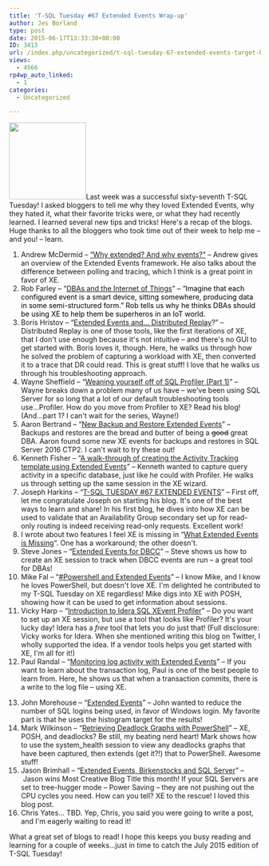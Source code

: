 ```yaml
---
title: 'T-SQL Tuesday #67 Extended Events Wrap-up'
author: Jes Borland
type: post
date: 2015-06-17T13:33:38+00:00
ID: 3413
url: /index.php/uncategorized/t-sql-tuesday-67-extended-events-target-blog/
views:
  - 4566
rp4wp_auto_linked:
  - 1
categories:
  - Uncategorized

---
```

<img class="alignright" src="/wp-content/uploads/blogs/DataMgmt/olap_1.gif" alt="" width="154" height="154" />Last week was a successful sixty-seventh T-SQL Tuesday! I asked bloggers to tell me why they loved Extended Events, why they hated it, what their favorite tricks were, or what they had recently learned. I learned several new tips and tricks! Here's a recap of the blogs. Huge thanks to all the bloggers who took time out of their week to help me – and you! – learn.

<ol type="1">
  <li value="1">
    Andrew McDermid – <a href="http://andrewmcdermid.net/tsql-tuesday-67-why-extended-and-why-events/" target="_blank">“Why extended? And why events?”</a> – Andrew gives an overview of the Extended Events framework. He also talks about the difference between polling and tracing, which I think is a great point in favor of XE.
  </li>
  <li>
    Rob Farley – “<a href="http://sqlblog.com/blogs/rob_farley/archive/2015/06/09/dbas-and-the-internet-of-things.aspx" target="_blank">DBAs and the Internet of Things</a>” – “<span style="color: #000000">Imagine that each configured event is a smart device, sitting somewhere, producing data in some semi-structured form.” Rob tells us why he thinks DBAs should be using XE to help them be superheros in an IoT world. </span>
  </li>
  <li>
    Boris Hristov – “<a href="http://borishristov.com/blog/t-sql-tuesday-67-extended-events-and-distributed-replay/" target="_blank">Extended Events and... Distributed Replay</a>?” – Distributed Replay is one of those tools, like the first iterations of XE, that I don't use enough because it's not intuitive – and there's no GUI to get started with. Boris loves it, though. Here, he walks us through how he solved the problem of capturing a workload with XE, then converted it to a trace that DR could read. This is great stuff! I love that he walks us through his troubleshooting approach.
  </li>
  <li>
    Wayne Sheffield – “<a href="http://www.sqlsolutionsgroup.com/wean-off-sql-profiler-part-1/" target="_blank">Weaning yourself off of SQL Profiler (Part 1)</a>” – Wayne breaks down a problem many of us have – we've been using SQL Server for so long that a lot of our default troubleshooting tools use...Profiler. How do you move from Profiler to XE? Read his blog! (And...part 1? I can't wait for the series, Wayne!)
  </li>
  <li>
    Aaron Bertrand – “<a href="http://sqlperformance.com/2015/06/extended-events/t-sql-tuesday-67-backup-restore" target="_blank">New Backup and Restore Extended Events</a>” – Backups and restores are the bread and butter of being a <del>good</del> great DBA. Aaron found some new XE events for backups and restores in SQL Server 2016 CTP2. I can't wait to try these out!
  </li>
  <li>
    Kenneth Fisher – “<a href="//sqlstudies.com/2015/06/09/a-walk-through-of-creating-the-activity-tracking-template-using-extended-events/" target="_blank">A walk-through of creating the Activity Tracking template using Extended Events</a>” – Kenneth wanted to capture query activity in a specific database, just like he could with Profiler. He walks us through setting up the same session in the XE wizard.
  </li>
  <li>
    Joseph Harkins – “<a href="http://www.synchrotronics.net/blog/t-sql-tuesday-67-extended-events/" target="_blank">T-SQL TUESDAY #67 EXTENDED EVENTS</a>” – First off, let me congratulate Joseph on starting his blog. It's one of the best ways to learn and share! In his first blog, he dives into how XE can be used to validate that an Availability Group secondary set up for read-only routing is indeed receiving read-only requests. Excellent work!
  </li>
  <li>
    I wrote about two features I feel XE is missing in “<a href="/index.php/datamgmt/dbprogramming/t-sql-tuesday-67-what-extended-events-is-missing/" target="_blank">What Extended Events is Missing</a>“. One has a workaround; the other doesn't.
  </li>
  <li>
    Steve Jones – “<a href="https://voiceofthedba.wordpress.com/2015/06/09/t-sql-tuesday-67-extended-events-for-dbcc/" target="_blank">Extended Events for DBCC</a>” – Steve shows us how to create an XE session to track when DBCC events are run – a great tool for DBAs!
  </li>
  <li>
    Mike Fal – “<a href="http://www.mikefal.net/2015/06/09/tsql2sday-powershell-and-extended-events/" target="_blank">#Powershell and Extended Events</a>” – I know Mike, and I know he loves PowerShell, but doesn't love XE. I'm delighted he contributed to my T-SQL Tuesday on XE regardless! Mike digs into XE with POSH, showing how it can be used to get information about sessions.
  </li>
  <li>
    Vicky Harp – “<a href="http://community.idera.com/blog/idera/t-sql-tuesday-67-introduction-to-idera-sql-xevent-profiler/" target="_blank">Introduction to Idera SQL XEvent Profiler</a>” – Do you want to set up an XE session, but use a tool that looks like Profiler? It's your lucky day! Idera has a <em>free</em> tool that lets you do just that! (Full disclosure: Vicky works for Idera. When she mentioned writing this blog on Twitter, I wholly supported the idea. If a vendor tools helps you get started with XE, I'm all for it!)
  </li>
  <li>
    Paul Randal – “<a href="http://www.sqlskills.com/blogs/paul/t-sql-tuesday-67-monitoring-log-activity-with-extended-events/" target="_blank">Monitoring log activity with Extended Events</a>” – If you want to learn about the transaction log, Paul is one of the best people to learn from. Here, he shows us that when a transaction commits, there is a write to the log file – using XE.
  </li>
</ol>

<ol type="1">
  <li value="13">
    John Morehouse – “<a href="http://sqlrus.com/2015/06/t-sql-tuesday-67-extended-events/" target="_blank">Extended Events</a>” – John wanted to reduce the number of SQL logins being used, in favor of Windows login. My favorite part is that he uses the histogram target for the results!
  </li>
  <li>
    Mark Wilkinson – “<a href="http://m82labs.com/deadlock-graph-posh/" target="_blank">Retrieving Deadlock Graphs with PowerShell</a>” – XE, POSH, and deadlocks? Be still, my beating nerd heart! Mark shows how to use the system_health session to view any deadlocks graphs that have been captured, then extends (get it?!) that to PowerShell. Awesome stuff!
  </li>
  <li>
    Jason Brimhall – “<a href="http://bit.ly/XETreehugger" target="_blank">Extended Events, Birkenstocks and SQL Server</a>” –  Jason wins Most Creative Blog Title this month! If your SQL Servers are set to tree-hugger mode – Power Saving – they are not pushing out the CPU cycles you need. How can you tell? XE to the rescue! I loved this blog post.
  </li>
  <li>
    Chris Yates... TBD. Yep, Chris, you said you were going to write a post, and I'm eagerly waiting to read it!
  </li>
</ol>

What a great set of blogs to read! I hope this keeps you busy reading and learning for a couple of weeks...just in time to catch the July 2015 edition of T-SQL Tuesday!